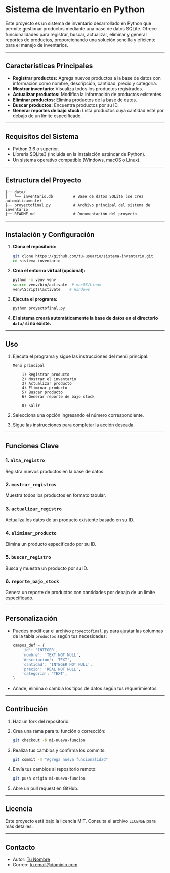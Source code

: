 # Sistema de Inventario en Python

Este proyecto es un sistema de inventario desarrollado en Python que permite gestionar productos mediante una base de datos SQLite. Ofrece funcionalidades para registrar, buscar, actualizar, eliminar y generar reportes de productos, proporcionando una solución sencilla y eficiente para el manejo de inventarios.

---

## Características Principales

- **Registrar productos:** Agrega nuevos productos a la base de datos con información como nombre, descripción, cantidad, precio y categoría.
- **Mostrar inventario:** Visualiza todos los productos registrados.
- **Actualizar productos:** Modifica la información de productos existentes.
- **Eliminar productos:** Elimina productos de la base de datos.
- **Buscar productos:** Encuentra productos por su ID.
- **Generar reportes de bajo stock:** Lista productos cuya cantidad esté por debajo de un límite especificado.

---

## Requisitos del Sistema

- Python 3.6 o superior.
- Librería SQLite3 (incluida en la instalación estándar de Python).
- Un sistema operativo compatible (Windows, macOS o Linux).

---

## Estructura del Proyecto

```
├── data/
│   └── inventario.db         # Base de datos SQLite (se crea automáticamente)
├── proyectofinal.py          # Archivo principal del sistema de inventario
├── README.md                 # Documentación del proyecto
```

---

## Instalación y Configuración

1. **Clona el repositorio:**

   ```bash
   git clone https://github.com/tu-usuario/sistema-inventario.git
   cd sistema-inventario
   ```

2. **Crea el entorno virtual (opcional):**

   ```bash
   python -m venv venv
   source venv/bin/activate  # macOS/Linux
   venv\Scripts\activate    # Windows
   ```

3. **Ejecuta el programa:**

   ```bash
   python proyectofinal.py
   ```

4. **El sistema creará automáticamente la base de datos en el directorio `data/` si no existe.**

---

## Uso

1. Ejecuta el programa y sigue las instrucciones del menú principal:

   ```
   Menú principal

       1) Registrar producto
       2) Mostrar el inventario
       3) Actualizar producto
       4) Eliminar producto
       5) Buscar producto
       6) Generar reporte de bajo stock

       0) Salir
   ```

2. Selecciona una opción ingresando el número correspondiente.
3. Sigue las instrucciones para completar la acción deseada.

---

## Funciones Clave

### 1. `alta_registro`
Registra nuevos productos en la base de datos.

### 2. `mostrar_registros`
Muestra todos los productos en formato tabular.

### 3. `actualizar_registro`
Actualiza los datos de un producto existente basado en su ID.

### 4. `eliminar_producto`
Elimina un producto especificado por su ID.

### 5. `buscar_registro`
Busca y muestra un producto por su ID.

### 6. `reporte_bajo_stock`
Genera un reporte de productos con cantidades por debajo de un límite especificado.

---

## Personalización

- Puedes modificar el archivo `proyectofinal.py` para ajustar las columnas de la tabla `productos` según tus necesidades:

   ```python
   campos_def = {
       'id': 'INTEGER',
       'nombre': 'TEXT NOT NULL',
       'descripcion': 'TEXT',
       'cantidad': 'INTEGER NOT NULL',
       'precio': 'REAL NOT NULL',
       'categoria': 'TEXT',
   }
   ```

- Añade, elimina o cambia los tipos de datos según tus requerimientos.

---

## Contribución

1. Haz un fork del repositorio.
2. Crea una rama para tu función o corrección:

   ```bash
   git checkout -b mi-nueva-funcion
   ```

3. Realiza tus cambios y confirma los commits:

   ```bash
   git commit -m "Agrega nueva funcionalidad"
   ```

4. Envía tus cambios al repositorio remoto:

   ```bash
   git push origin mi-nueva-funcion
   ```

5. Abre un pull request en GitHub.

---

## Licencia

Este proyecto está bajo la licencia MIT. Consulta el archivo `LICENSE` para más detalles.

---

## Contacto

- Autor: [Tu Nombre](https://github.com/tu-usuario)
- Correo: tu.email@dominio.com

